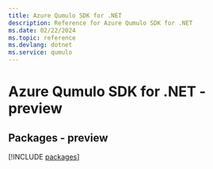 ```yaml
---
title: Azure Qumulo SDK for .NET
description: Reference for Azure Qumulo SDK for .NET
ms.date: 02/22/2024
ms.topic: reference
ms.devlang: dotnet
ms.service: qumulo
---
```

# Azure Qumulo SDK for .NET - preview
## Packages - preview
[!INCLUDE [packages](qumulo-index.md)]